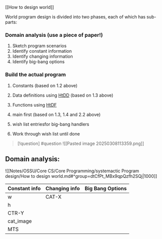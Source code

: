 [[How to design world]]




World program design is divided into two phases, each of which has sub-parts:

###  Domain analysis (use a piece of paper!)
1. Sketch program scenarios
2. Identify constant information
3. Identify changing information
4. Identify big-bang options
### Build the actual program
1. Constants (based on 1.2 above)
2. Data definitions using [HtDD](https://courses.edx.org/courses/course-v1:UBCx+SPD1x+2T2015/77860a93562d40bda45e452ea064998b/?_gl=1*7trowx*_gcl_au*MzY3NTM0NDQ3LjE3NDA4ODU0Nzk.*_ga*MTEyMTM3MjMwNC4xNzQwODg1NDc5*_ga_D3KS4KMDT0*MTc0MTM0OTY4OS42LjEuMTc0MTM0OTc1Mi41Ny4wLjA.#HtDD) (based on 1.3 above)
3. Functions using [HtDF](https://courses.edx.org/courses/course-v1:UBCx+SPD1x+2T2015/77860a93562d40bda45e452ea064998b/?_gl=1*7trowx*_gcl_au*MzY3NTM0NDQ3LjE3NDA4ODU0Nzk.*_ga*MTEyMTM3MjMwNC4xNzQwODg1NDc5*_ga_D3KS4KMDT0*MTc0MTM0OTY4OS42LjEuMTc0MTM0OTc1Mi41Ny4wLjA.#HtDF)
4. main first (based on 1.3, 1.4 and 2.2 above)
5. wish list entriesfor big-bang handlers

6. Work through wish list until done


> [!question] 
> #question
> ![[Pasted image 20250308113359.png]] 
## Domain analysis: 

![[Notes/OSSU/Core CS/Core Programming/systemactic Program design/How to design world.md#^group=dtCfPt_MBx9qpQzfh2SQj|1000]]

| Constant info | Changing info | Big Bang Options |
| ------------- | ------------- | ---------------- |
| w             | CAT-X         |                  |
| h             |               |                  |
| CTR-Y         |               |                  |
| cat_image     |               |                  |
| MTS           |               |                  |
